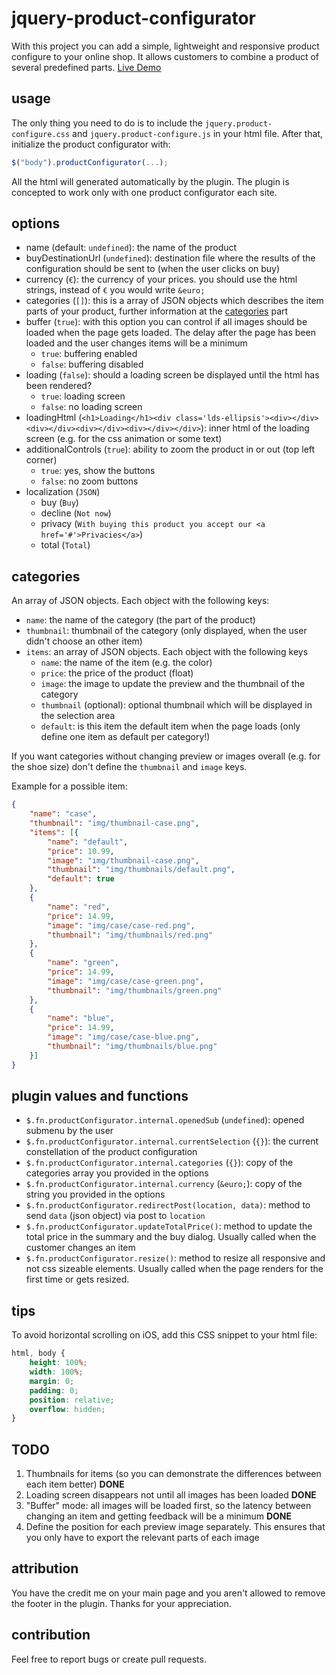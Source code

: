 # jquery-product-configurator
With this project you can add a simple, lightweight and responsive product configure to your online shop. It allows customers to combine a product
of several predefined parts. [Live Demo](http://projects.marius-butz.de/product-configurator)

## usage
The only thing you need to do is to include the ```jquery.product-configure.css``` and ```jquery.product-configure.js``` in your html file.
After that, initialize the product configurator with:
```JavaScript
$("body").productConfigurator(...);
```
All the html will generated automatically by the plugin. The plugin is concepted to work only with one product configurator each site.

## options
* name (default: ```undefined```): the name of the product
* buyDestinationUrl (```undefined```): destination file where the results of the configuration should be sent to (when the user clicks on buy)
* currency (```€```): the currency of your prices. you should use the html strings, instead of ```€``` you would write ```&euro;```
* categories (```[]```): this is a array of JSON objects which describes the item parts of your product, further information at the [categories](#categories) part
* buffer (```true```): with this option you can control if all images should be loaded when the page gets loaded. The delay after the page has been loaded and the user changes items will be a minimum
  * ```true```: buffering enabled
  * ```false```: buffering disabled
* loading (```false```): should a loading screen be displayed until the html has been rendered?
  * ```true```: loading screen
  * ```false```: no loading screen
* loadingHtml (```<h1>Loading</h1><div class='lds-ellipsis'><div></div><div></div><div></div><div></div></div>```): inner html of the loading screen (e.g. for the css animation or some text)
* additionalControls (```true```): ability to zoom the product in or out (top left corner)
  * ```true```: yes, show the buttons
  * ```false```: no zoom buttons
* localization (```JSON```)
  * buy (```Buy```)
  * decline (```Not now```)
  * privacy (```With buying this product you accept our <a href='#'>Privacies</a>```)
  * total (```Total```)
  
## categories
An array of JSON objects. Each object with the following keys:
* ```name```: the name of the category (the part of the product)
* ```thumbnail```: thumbnail of the category (only displayed, when the user didn't choose an other item)
* ```items```: an array of JSON objects. Each object with the following keys
  * ```name```: the name of the item (e.g. the color)
  * ```price```: the price of the product (float)
  * ```image```: the image to update the preview and the thumbnail of the category
  * ```thumbnail``` (optional): optional thumbnail which will be displayed in the selection area
  * ```default```: is this item the default item when the page loads (only define one item as default per category!)

If you want categories without changing preview or images overall (e.g. for the shoe size) don't define the ```thumbnail``` and ```image``` keys.

Example for a possible item:
```JSON
{
	"name": "case",
	"thumbnail": "img/thumbnail-case.png",
	"items": [{
		"name": "default",
		"price": 10.99,
		"image": "img/thumbnail-case.png",
		"thumbnail": "img/thumbnails/default.png",
		"default": true
	},
	{
		"name": "red",
		"price": 14.99,
		"image": "img/case/case-red.png",
		"thumbnail": "img/thumbnails/red.png"
	},
	{
		"name": "green",
		"price": 14.99,
		"image": "img/case/case-green.png",
		"thumbnail": "img/thumbnails/green.png"
	},
	{
		"name": "blue",
		"price": 14.99,
		"image": "img/case/case-blue.png",
		"thumbnail": "img/thumbnails/blue.png"
	}]
}
```
## plugin values and functions
* ```$.fn.productConfigurator.internal.openedSub``` (```undefined```): opened submenu by the user
* ```$.fn.productConfigurator.internal.currentSelection``` (```{}```): the current constellation of the product configuration
* ```$.fn.productConfigurator.internal.categories``` (```{}```): copy of the categories array you provided in the options
* ```$.fn.productConfigurator.internal.currency``` (```&euro;```): copy of the string you provided in the options
* ```$.fn.productConfigurator.redirectPost(location, data)```: method to send ```data``` (json object) via post to ```location```
* ```$.fn.productConfigurator.updateTotalPrice()```: method to update the total price in the summary and the buy dialog. Usually called when the customer changes an item
* ```$.fn.productConfigurator.resize()```: method to resize all responsive and not css sizeable elements. Usually called when the page renders for the first time or gets resized.

## tips
To avoid horizontal scrolling on iOS, add this CSS snippet to your html file:
```CSS
html, body {
	height: 100%;
	width: 100%;
	margin: 0;
	padding: 0;
	position: relative;
	overflow: hidden;
}
```

## TODO
1. Thumbnails for items (so you can demonstrate the differences between each item better) **DONE**
2. Loading screen disappears not until all images has been loaded **DONE**
3. "Buffer" mode: all images will be loaded first, so the latency between changing an item and getting feedback will be a minimum **DONE**
4. Define the position for each preview image separately. This ensures that you only have to export the relevant parts of each image

## attribution
You have the credit me on your main page and you aren't allowed to remove the footer in the plugin. Thanks for your appreciation.

## contribution
Feel free to report bugs or create pull requests.

